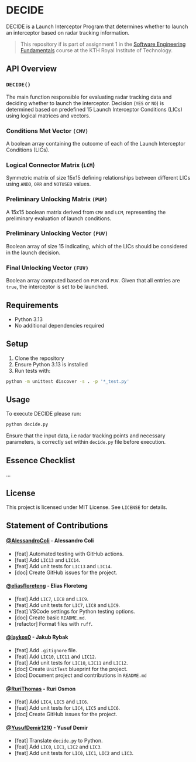 # DECIDE

DECIDE is a Launch Interceptor Program that determines whether to launch an interceptor based on radar tracking information. 

> This repository if is part of assignment 1 in the [Software Engineering Fundamentals](https://www.kth.se/student/kurser/kurs/DD2480?l=en) course at the KTH Royal Institute of Technology.

## API Overview
### `DECIDE()`
The main function responsible for evaluating radar tracking data and deciding whether to launch the interceptor. Decision (`YES` or `NO`) is determined based on predefined 15 Launch Interceptor Conditions (LICs) using logical matrices and vectors.

### Conditions Met Vector `(CMV)`
A boolean array containing the outcome of each of the Launch Interceptor Conditions (LICs).

### Logical Connector Matrix (`LCM`)
Symmetric matrix of size 15x15 defining relationships between different LICs using `ANDD`, `ORR` and `NOTUSED` values.

### Preliminary Unlocking Matrix `(PUM)`
A 15x15 boolean matrix derived from `CMV` and `LCM`, representing the preliminary evaluation of launch conditions. 

### Preliminary Unlocking Vector `(PUV)`
Boolean array of size 15 indicating, which of the LICs should be considered in the launch decision.

### Final Unlocking Vector `(FUV)`
Boolean array computed based on `PUM` and `PUV`. Given that all entries are `true`, the interceptor is set to be launched.

## Requirements

- Python 3.13
- No additional dependencies required

## Setup

1. Clone the repository
2. Ensure Python 3.13 is installed
3. Run tests with:
```sh
python -m unittest discover -s . -p '*_test.py'
```

## Usage
To execute DECIDE please run:

```python
python decide.py
```
Ensure that the input data, i.e radar tracking points and necessary parameters, is correctly set within `decide.py` file before execution.

## Essence Checklist
...

## License
This project is licensed under MIT License. See `LICENSE` for details.

## Statement of Contributions
#### [@AlessandroColi](https://github.com/AlessandroColi) - Alessandro Coli
- [feat] Automated testing with GitHub actions.
- [feat] Add `LIC13` and `LIC14`.
- [feat] Add unit tests for `LIC13` and `LIC14`.
- [doc] Create GitHub issues for the project.
#### [@eliasfloreteng](https://github.com/eliasfloreteng) - Elias Floreteng
- [feat] Add `LIC7`, `LIC8` and `LIC9`.
- [feat] Add unit tests for `LIC7`, `LIC8` and `LIC9`.
- [feat] VSCode settings for Python testing options.
- [doc] Create basic `README.md`.
- [refactor] Format files with `ruff`.
#### [@laykos0](https://github.com/laykos0) - Jakub Rybak
- [feat] Add `.gitignore` file.
- [feat] Add `LIC10`, `LIC11` and `LIC12`.
- [feat] Add unit tests for `LIC10`, `LIC11` and `LIC12`.
- [doc] Create `UnitTest` blueprint for the project. 
- [doc] Document project and contributions in `README.md`
#### [@RuriThomas](https://github.com/RuriThomas) - Ruri Osmon
- [feat] Add `LIC4`, `LIC5` and `LIC6`.
- [feat] Add unit tests for `LIC4`, `LIC5` and `LIC6`.
- [doc] Create GitHub issues for the project.
#### [@YusufDemir1210](https://github.com/YusufDemir1210) - Yusuf Demir
- [feat] Translate `decide.py` to Python.
- [feat] Add `LIC0`, `LIC1`, `LIC2` and `LIC3`.
- [feat] Add unit tests for `LIC0`, `LIC1`, `LIC2` and `LIC3`.